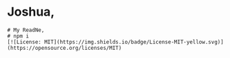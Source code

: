 # Joshua,
    # My ReadNe,
    # npm i
    [![License: MIT](https://img.shields.io/badge/License-MIT-yellow.svg)]
    (https://opensource.org/licenses/MIT)
    